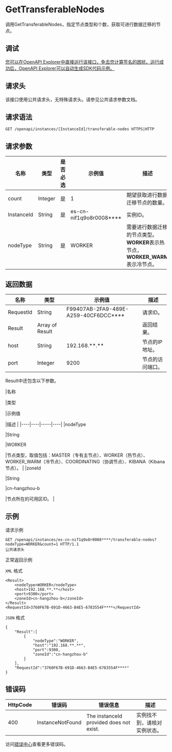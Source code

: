 # GetTransferableNodes

调用GetTransferableNodes，指定节点类型和个数，获取可进行数据迁移的节点。

## 调试

[您可以在OpenAPI Explorer中直接运行该接口，免去您计算签名的困扰。运行成功后，OpenAPI Explorer可以自动生成SDK代码示例。](https://api.aliyun.com/#product=elasticsearch&api=GetTransferableNodes&type=ROA&version=2017-06-13)

## 请求头

该接口使用公共请求头，无特殊请求头。请参见公共请求参数文档。

## 请求语法

```
GET /openapi/instances/[InstanceId]/transferable-nodes HTTPS|HTTP
```

## 请求参数

|名称|类型|是否必选|示例值|描述|
|--|--|----|---|--|
|count|Integer|是|1|期望获取进行数据迁移节点的数量。 |
|InstanceId|String|是|es-cn-nif1q9o8r0008\*\*\*\*|实例ID。 |
|nodeType|String|是|WORKER|需要进行数据迁移的节点类型。**WORKER**表示热节点，**WORKER\_WARM**表示冷节点。 |

## 返回数据

|名称|类型|示例值|描述|
|--|--|---|--|
|RequestId|String|F99407AB-2FA9-489E-A259-40CF6DCC\*\*\*\*|请求ID。 |
|Result|Array of Result| |返回结果。 |
|host|String|192.168.\*\*.\*\*|节点的IP地址。 |
|port|Integer|9200|节点的访问端口。 |

Result中还包含以下参数。

|名称

|类型

|示例值

|描述 |
|----|----|-----|----|
|nodeType

|String

|WORKER

|节点类型，取值包括：MASTER（专有主节点）、WORKER（热节点）、WORKER\_WARM（冷节点）、COORDINATING（协调节点）、KIBANA（Kibana节点）。 |
|zoneId

|String

|cn-hangzhou-b

|节点所在的可用区ID。 |

## 示例

请求示例

```
GET /openapi/instances/es-cn-nif1q9o8r0008****/transferable-nodes?nodeType=WORKER&count=1 HTTP/1.1
公共请求头
```

正常返回示例

`XML` 格式

```
<Result>
    <nodeType>WORKER</nodeType>
    <host>192.168.**.**</host>
    <port>9300</port>
    <zoneId>cn-hangzhou-b</zoneId>
</Result>
<RequestId>3760F67B-691D-4663-B4E5-6783554F****</RequestId>
```

`JSON` 格式

```
{
    "Result":[
        {
            "nodeType":"WORKER",
            "host":"192.168.**.**",
            "port":9300,
            "zoneId":"cn-hangzhou-b"
        }
    ],
    "RequestId":"3760F67B-691D-4663-B4E5-6783554F****"
}
```

## 错误码

|HttpCode|错误码|错误信息|描述|
|--------|---|----|--|
|400|InstanceNotFound|The instanceId provided does not exist.|实例找不到，请核对实例状态。|

访问[错误中心](https://error-center.alibabacloud.com/status/product/elasticsearch)查看更多错误码。

